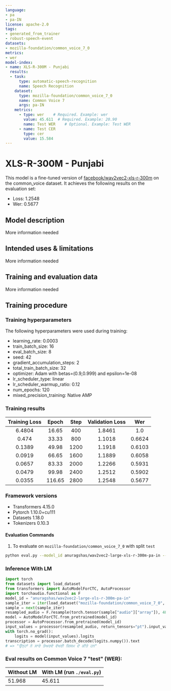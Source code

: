 ```yaml
---
language:
- pa
- pa-IN
license: apache-2.0
tags:
- generated_from_trainer
- robust-speech-event
datasets:
- mozilla-foundation/common_voice_7_0
metrics:
- wer
model-index:
- name: XLS-R-300M - Punjabi
  results:
  - task: 
      type: automatic-speech-recognition
      name: Speech Recognition
    dataset:
      type: mozilla-foundation/common_voice_7_0
      name: Common Voice 7
      args: pa-IN
    metrics:
      - type: wer    # Required. Example: wer
        value: 45.611  # Required. Example: 20.90
        name: Test WER    # Optional. Example: Test WER
      - name: Test CER
        type: cer
        value: 15.584
---
```


<!-- This model card has been generated automatically according to the information the Trainer had access to. You
should probably proofread and complete it, then remove this comment. -->

# XLS-R-300M - Punjabi

This model is a fine-tuned version of [facebook/wav2vec2-xls-r-300m](https://huggingface.co/facebook/wav2vec2-xls-r-300m) on the common_voice dataset.
It achieves the following results on the evaluation set:
- Loss: 1.2548
- Wer: 0.5677

## Model description

More information needed

## Intended uses & limitations

More information needed

## Training and evaluation data

More information needed

## Training procedure

### Training hyperparameters

The following hyperparameters were used during training:
- learning_rate: 0.0003
- train_batch_size: 16
- eval_batch_size: 8
- seed: 42
- gradient_accumulation_steps: 2
- total_train_batch_size: 32
- optimizer: Adam with betas=(0.9,0.999) and epsilon=1e-08
- lr_scheduler_type: linear
- lr_scheduler_warmup_ratio: 0.12
- num_epochs: 120
- mixed_precision_training: Native AMP

### Training results

| Training Loss | Epoch  | Step | Validation Loss | Wer    |
|:-------------:|:------:|:----:|:---------------:|:------:|
| 6.4804        | 16.65  | 400  | 1.8461          | 1.0    |
| 0.474         | 33.33  | 800  | 1.1018          | 0.6624 |
| 0.1389        | 49.98  | 1200 | 1.1918          | 0.6103 |
| 0.0919        | 66.65  | 1600 | 1.1889          | 0.6058 |
| 0.0657        | 83.33  | 2000 | 1.2266          | 0.5931 |
| 0.0479        | 99.98  | 2400 | 1.2512          | 0.5902 |
| 0.0355        | 116.65 | 2800 | 1.2548          | 0.5677 |


### Framework versions

- Transformers 4.15.0
- Pytorch 1.10.0+cu111
- Datasets 1.18.0
- Tokenizers 0.10.3


#### Evaluation Commands
1. To evaluate on `mozilla-foundation/common_voice_7_0` with split `test`

```bash
python eval.py --model_id anuragshas/wav2vec2-large-xls-r-300m-pa-in --dataset mozilla-foundation/common_voice_7_0 --config pa-IN --split test
```


### Inference With LM

```python
import torch
from datasets import load_dataset
from transformers import AutoModelForCTC, AutoProcessor
import torchaudio.functional as F
model_id = "anuragshas/wav2vec2-large-xls-r-300m-pa-in"
sample_iter = iter(load_dataset("mozilla-foundation/common_voice_7_0", "pa-IN", split="test", streaming=True, use_auth_token=True))
sample = next(sample_iter)
resampled_audio = F.resample(torch.tensor(sample["audio"]["array"]), 48_000, 16_000).numpy()
model = AutoModelForCTC.from_pretrained(model_id)
processor = AutoProcessor.from_pretrained(model_id)
input_values = processor(resampled_audio, return_tensors="pt").input_values
with torch.no_grad():
    logits = model(input_values).logits
transcription = processor.batch_decode(logits.numpy()).text
# => "ਉਨ੍ਹਾਂ ਨੇ ਸਾਰੇ ਤੇਅਰਵੇ ਵੱਖਰੀ ਕਿਸਮ ਦੇ ਕੀਤੇ ਹਨ"
```

### Eval results on Common Voice 7 "test" (WER):

| Without LM | With LM (run `./eval.py`) |
|---|---|
| 51.968 | 45.611 |
